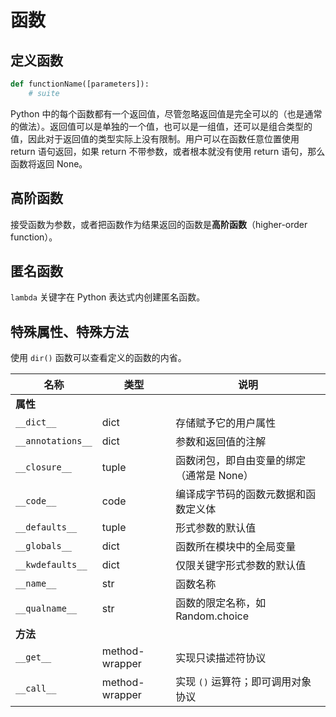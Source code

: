 # 函数

## 定义函数

```py
def functionName([parameters]):
    # suite
```

Python 中的每个函数都有一个返回值，尽管忽略返回值是完全可以的（也是通常的做法）。返回值可以是单独的一个值，也可以是一组值，还可以是组合类型的值，因此对于返回值的类型实际上没有限制。用户可以在函数任意位置使用 return 语句返回，如果 return 不带参数，或者根本就没有使用 return 语句，那么函数将返回 None。

## 高阶函数

接受函数为参数，或者把函数作为结果返回的函数是**高阶函数**（higher-order function）。

## 匿名函数

`lambda` 关键字在 Python 表达式内创建匿名函数。

## 特殊属性、特殊方法

使用 `dir()` 函数可以查看定义的函数的内省。

| 名称              | 类型           | 说明                                      |
| ----------------- | -------------- | ----------------------------------------- |
| **属性**          |                |                                           |
| `__dict__`        | dict           | 存储赋予它的用户属性                      |
| `__annotations__` | dict           | 参数和返回值的注解                        |
| `__closure__`     | tuple          | 函数闭包，即自由变量的绑定（通常是 None） |
| `__code__`        | code           | 编译成字节码的函数元数据和函数定义体      |
| `__defaults__`    | tuple          | 形式参数的默认值                          |
| `__globals__`     | dict           | 函数所在模块中的全局变量                  |
| `__kwdefaults__`  | dict           | 仅限关键字形式参数的默认值                |
| `__name__`        | str            | 函数名称                                  |
| `__qualname__`    | str            | 函数的限定名称，如 Random.choice          |
| **方法**          |                |                                           |
| `__get__`         | method-wrapper | 实现只读描述符协议                        |
| `__call__`        | method-wrapper | 实现 `()` 运算符；即可调用对象协议        |

